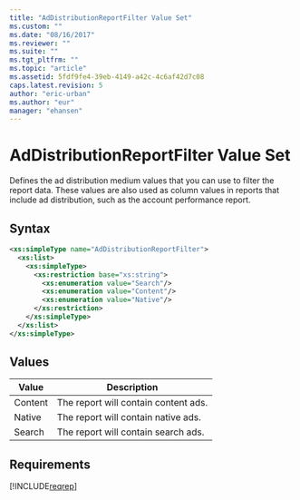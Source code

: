 ```yaml
---
title: "AdDistributionReportFilter Value Set"
ms.custom: ""
ms.date: "08/16/2017"
ms.reviewer: ""
ms.suite: ""
ms.tgt_pltfrm: ""
ms.topic: "article"
ms.assetid: 5fdf9fe4-39eb-4149-a42c-4c6af42d7c08
caps.latest.revision: 5
author: "eric-urban"
ms.author: "eur"
manager: "ehansen"
---
```

# AdDistributionReportFilter Value Set
Defines the ad distribution medium values that you can use to filter the report data. These values are also used as column values in reports that include ad distribution, such as the account performance report.

## Syntax

```xml
<xs:simpleType name="AdDistributionReportFilter">
  <xs:list>
    <xs:simpleType>
      <xs:restriction base="xs:string">
        <xs:enumeration value="Search"/>
        <xs:enumeration value="Content"/>
        <xs:enumeration value="Native"/>
      </xs:restriction>
    </xs:simpleType>
  </xs:list>
</xs:simpleType>
```

## Values

|Value|Description|
|---------|---------------|
|Content|The report will contain content ads.|
|Native|The report will contain native ads.|
|Search|The report will contain search ads.|

## Requirements
[!INCLUDE[reqrep](../reporting-api/includes/reqrep.md)]
